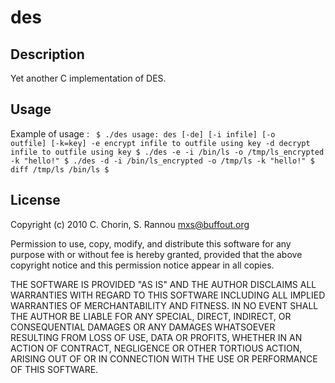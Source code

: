 des
===
## Description
Yet another C implementation of DES.
## Usage
Example of usage :
<code>
    $ ./des
    usage: des [-de] [-i infile] [-o outfile] [-k=key]
    -e       encrypt infile to outfile using key
    -d       decrypt infile to outfile using key
    $ ./des -e -i /bin/ls -o /tmp/ls_encrypted -k "hello!"
    $ ./des -d -i /bin/ls_encrypted -o /tmp/ls -k "hello!"
    $ diff /tmp/ls /bin/ls
    $
</code>

## License
Copyright (c) 2010 C. Chorin, S. Rannou <mxs@buffout.org>

Permission to use, copy, modify, and distribute this software for any
purpose with or without fee is hereby granted, provided that the above
copyright notice and this permission notice appear in all copies.

THE SOFTWARE IS PROVIDED "AS IS" AND THE AUTHOR DISCLAIMS ALL WARRANTIES
WITH REGARD TO THIS SOFTWARE INCLUDING ALL IMPLIED WARRANTIES OF
MERCHANTABILITY AND FITNESS. IN NO EVENT SHALL THE AUTHOR BE LIABLE FOR
ANY SPECIAL, DIRECT, INDIRECT, OR CONSEQUENTIAL DAMAGES OR ANY DAMAGES
WHATSOEVER RESULTING FROM LOSS OF USE, DATA OR PROFITS, WHETHER IN AN
ACTION OF CONTRACT, NEGLIGENCE OR OTHER TORTIOUS ACTION, ARISING OUT OF
OR IN CONNECTION WITH THE USE OR PERFORMANCE OF THIS SOFTWARE.
